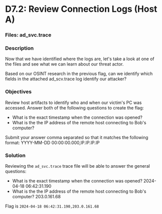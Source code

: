 # D7.2: Review Connection Logs (Host A)

### Files: ad_svc.trace

### Description
Now that we have identified where the logs are, let's take a look at one of the files and see what we can learn about our threat actor.

Based on our OSINT research in the previous flag, can we identify which fields in the attached ad_scv.trace log identify our attacker?

### Objectives
Review host artifacts to identify who and when our victim's PC was accessed. Answer both of the following questions to create the flag:
* What is the exact timestamp when the connection was opened?
* What is the the IP address of the remote host connecting to Bob's computer?

Submit your answer comma separated so that it matches the following format: YYYY-MM-DD 00:00:00.000,IP.IP.IP.IP

### Solution
Reviewing the `ad_svc.trace` trace file will be able to answer the general questions:
* What is the exact timestamp when the connection was opened? 2024-04-18 06:42:31.190 
* What is the the IP address of the remote host connecting to Bob's computer? 203.0.161.68

Flag is `2024-04-18 06:42:31.190,203.0.161.68`
